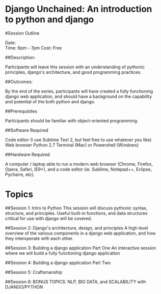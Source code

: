 Django Unchained: An introduction to python and django
======================================
#Session Outline

Date:       
Time:   6pm - 7pm
Cost:   Free

##Description:

Participants will leave this session with an understanding of pythonic principles, django's architecture, and good programming practices.

##Outcomes:

By the end of the series, participants will have created a fully functioning django web application, and should have a background on the capability and potential of the both python and django.

##Prerequisites

Participants should be familiar with object-oriented programming.

##Software Required

Code editor (I use Sublime Text 2, but feel free to use whatever you like)
Web browser
Python 2.7
Terminal (Mac) or Powershell (Windows)

##Hardware Required

A computer / laptop able to run a modern web browser (Chrome, Firefox, Opera, Safari, IE9+), and a code editor (ie. Sublime, Notepad++, Eclipse, Pycharm, etc).

Topics
========================

##Session 1: Intro to Python
This session will discuss pythonic syntax, structure, and principles. Useful built-in functions, and data structures critical for use with django will be covered.

##Session 2: Django's architecture, design, and principles
A high level overview of the various components in a django web application, and how they interoperate with each other.

##Session 3: Building a django application Part One
An interactive session where we will build a fully functioning django application

##Session 4: Building a django application Part Two

##Session 5: Craftsmanship

##Session 6: BONUS TOPICS: NLP, BIG DATA, and SCALABILITY with DJANGO/PYTHON
